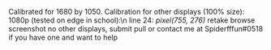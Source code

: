 Calibrated for 1680 by 1050.
Calibration for other displays (100% size):
1080p (tested on edge in school):\n
  line 24: *pixel(755, 276)*
  retake browse screenshot
no other displays, submit pull or contact me at Spiderfffun#0518 if you have one and want to help
